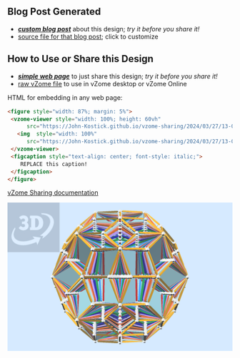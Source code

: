 
## Blog Post Generated

 - [***custom blog post***](<https://John-Kostick.github.io/vzome-sharing/2024/03/27/120-Hedra-Part-2-13-05-14.html>) about this design; *try it before you share it!*
 - [source file for that blog post](<https://github.com/John-Kostick/vzome-sharing/edit/main/_posts/2024-03-27-120-Hedra-Part-2-13-05-14.md>); click to customize
 


## How to Use or Share this Design

 - [***simple web page***](<https://John-Kostick.github.io/vzome-sharing/2024/03/27/13-05-14-120-Hedra-Part-2/>) to just share this design; *try it before you share it!*
 - [raw vZome file](<https://raw.githubusercontent.com/John-Kostick/vzome-sharing/main/2024/03/27/13-05-14-120-Hedra-Part-2/120-Hedra-Part-2.vZome>) to use in vZome desktop or vZome Online
 
 HTML for embedding in any web page:
 ```html
<figure style="width: 87%; margin: 5%">
  <vzome-viewer style="width: 100%; height: 60vh"
       src="https://John-Kostick.github.io/vzome-sharing/2024/03/27/13-05-14-120-Hedra-Part-2/120-Hedra-Part-2.vZome" >
    <img  style="width: 100%"
       src="https://John-Kostick.github.io/vzome-sharing/2024/03/27/13-05-14-120-Hedra-Part-2/120-Hedra-Part-2.png" >
  </vzome-viewer>
  <figcaption style="text-align: center; font-style: italic;">
     REPLACE this caption!
  </figcaption>
</figure>
 ```

[vZome Sharing documentation](https://vzome.github.io/vzome/sharing.html#how-it-works)

![Image](<120-Hedra-Part-2.png>)


